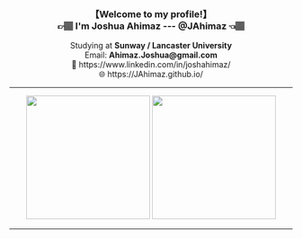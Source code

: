 <h3 align="center">【Welcome to my profile!】<br>👉🏽 I'm Joshua Ahimaz --- @JAhimaz 👈🏽</h3>
<p align="center">Studying at <b>Sunway / Lancaster University</b><br>Email: <b>Ahimaz.Joshua@gmail.com</b><br>📝 https://www.linkedin.com/in/joshahimaz/<br>
🌐 https://JAhimaz.github.io/<br></p>
<hr>
<p align="center">
  <img src="https://github-readme-stats.vercel.app/api/top-langs/?username=JAhimaz&show_icons=true&title_color=19a9fc&bg_color=0b1729&text_color=68777f&icon_color=19a9fc" height="220px" width="auto"/>
  <img src="https://github-readme-stats.vercel.app/api?username=JAhimaz&show_icons=true&title_color=19a9fc&bg_color=0b1729&text_color=68777f&icon_color=19a9fc" height="220px"  />
</p>
<hr>
